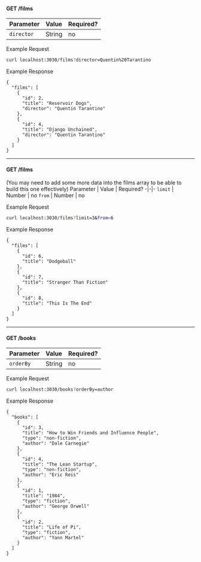 #### GET /films
Parameter | Value | Required?
-|-|-
`director` | String | no

Example Request
```sh
curl localhost:3030/films?director=Quentin%20Tarantino
```
Example Response
```
{
  "films": [
    {
      "id": 2,
      "title": "Reservoir Dogs",
      "director": "Quentin Tarantino"
    },
    {
      "id": 4,
      "title": "Django Unchained",
      "director": "Quentin Tarantino"
    }
  ]
}
```

-------

#### GET /films
(You may need to add some more data into the films array to be able to build this one effectively)
Parameter | Value | Required?
-|-|-
`limit` | Number | no
`from` | Number | no

Example Request
```sh
curl localhost:3030/films?limit=3&from=6
```
Example Response
```
{
  "films": [
    {
      "id": 6,
      "title": "Dodgeball"
    },
    {
      "id": 7,
      "title": "Stranger Than Fiction"
    },
    {
      "id": 8,
      "title": "This Is The End"
    }
  ]
}
```

-------

#### GET /books
Parameter | Value | Required?
-|-|-
`orderBy` | String | no

Example Request
```sh
curl localhost:3030/books?orderBy=author
```
Example Response
```
{
  "books": [
    {
      "id": 3,
      "title": "How to Win Friends and Influence People",
      "type": "non-fiction",
      "author": "Dale Carnegie"
    },
    {
      "id": 4,
      "title": "The Lean Startup",
      "type": "non-fiction",
      "author": "Eric Reis"
    },
    {
      "id": 1,
      "title": "1984",
      "type": "fiction",
      "author": "George Orwell"
    },
    {
      "id": 2,
      "title": "Life of Pi",
      "type": "fiction",
      "author": "Yann Martel"
    }
  ]
}
```
